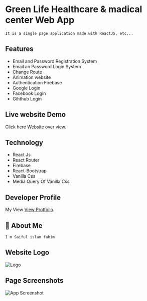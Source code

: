 # Green Life Healthcare & madical center Web App
    It is a single page application made with ReactJS, etc...

## Features

- Email and Password Registration System
- Email an Password Login System
- Change Route
- Animation website
- Authentication Firebase
- Google Login
- Facebook Login
- Gihthub Login
 
## Live website Demo 
   Click here [Website over view](https://healthcare-f0a15.web.app/).

## Technology

- React Js
- React Router
- Firebase
- React-Bootstrap
- Vanilla Css
- Media Query Of Vanilla Css

## Developer Profile
My View [View Protfoilo](https://siffahim.github.io/developer-portfolio/).

## 🚀 About Me
    I m Saiful islam fahim
## Website Logo
![Logo](https://i.ibb.co/KjtLYHV/logo-2.png)
## Page Screenshots

![App Screenshot](https://i.ibb.co/jZLRLGR/screencapture-localhost-3000-home-2021-10-20-15-50-01.png)

  